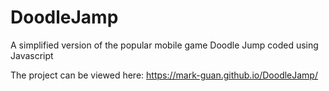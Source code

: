 # DoodleJamp
A simplified version of the popular mobile game Doodle Jump coded using Javascript


The project can be viewed here:
https://mark-guan.github.io/DoodleJamp/


